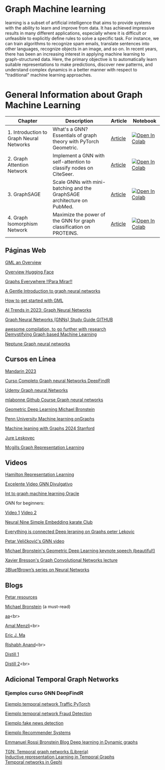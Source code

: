 # Graph Machine learning


learning is a subset of artificial intelligence that aims to provide systems with the
ability to learn and improve from data. It has achieved impressive results in many different
applications, especially where it is difficult or unfeasible to explicitly define rules to solve
a specific task. For instance, we can train algorithms to recognize spam emails, translate
sentences into other languages, recognize objects in an image, and so on.
In recent years, there has been an increasing interest in applying machine learning to
graph-structured data. Here, the primary objective is to automatically learn suitable
representations to make predictions, discover new patterns, and understand complex
dynamics in a better manner with respect to "traditional" machine learning approaches.

# General Information about Graph Machine Learning

| Chapter                               | Description                                                             | Article                                                                                     | Notebook                                                                                                                                             |
|---------------------------------------|-------------------------------------------------------------------------|---------------------------------------------------------------------------------------------|------------------------------------------------------------------------------------------------------------------------------------------------------|
| 1. Introduction to Graph Neural Networks | What's a GNN? Essentials of graph theory with PyTorch Geometric.        | [Article](https://mlabonne.github.io/blog/intrognn/)                                        | <a href="https://colab.research.google.com/drive/1ZugveUjRrbSNwUbryeKJN2wyhGFRCw0q?usp=sharing"><img src="images/colab.svg" alt="Open In Colab"></a> |
| 2. Graph Attention Network               | Implement a GNN with self-attention to classify nodes on CiteSeer.      | [Article](https://mlabonne.github.io/blog/gat/) | <a href="https://colab.research.google.com/drive/1B0vLpH_gSfrOLgsc2UZVyXrcofzA-t0L?usp=sharing"><img src="images/colab.svg" alt="Open In Colab"></a> |
| 3. GraphSAGE                             | Scale GNNs with mini-batching and the GraphSAGE architecture on PubMed. | [Article](https://mlabonne.github.io/blog/graphsage/)  | <a href="https://colab.research.google.com/drive/1udeUfWJzvMlLO7sGUDGsHo8cRPMicajl?usp=sharing"><img src="images/colab.svg" alt="Open In Colab"></a> |
| 4. Graph Isomorphism Network                             | Maximize the power of the GNN for graph classification on PROTEINS. | [Article](https://mlabonne.github.io/blog/gin/)  | <a href="https://colab.research.google.com/drive/1b6SWugNKnxsI0L9auX1zwszlXf3rRZyS?usp=sharing"><img src="images/colab.svg" alt="Open In Colab"></a> |


## Páginas Web

[GML an Overview](https://towardsdatascience.com/graph-machine-learning-an-overview-c996e53fab90)<br>

[Overview Hugging Face](https://huggingface.co/blog/intro-graphml)<br>

[Graphs Everywhere !!Para Mirar!!](https://engineering.rappi.com/graphs-everywhere-an-introduction-to-graph-ml-f0a3d5893cb8)

[A Gentle Introduction to graph neural networks](https://distill.pub/2021/gnn-intro/)<br>

[How to get started with GML](https://gordicaleksa.medium.com/how-to-get-started-with-graph-machine-learning-afa53f6f963a)<br>

[AI Trends in 2023: Graph Neural Networks](https://www.assemblyai.com/blog/ai-trends-graph-neural-networks/)

[Graph Neural Networks (GNNs) Study Guide GITHUB](https://github.com/dair-ai/GNNs-Recipe)<br>

[awesome compilation, to go further with research](https://github.com/GRAND-Lab/Awesome-Graph-Neural-Networks)<br>
[Demystifying Graph based Machine Learning](https://medium.com/mlearning-ai/demystifying-graph-based-machine-learning-ed6b6b7c4081)<br>

[Neptune Graph neural networks](https://neptune.ai/blog/graph-neural-network-and-some-of-gnn-applications)

## Cursos en Línea

[Mandarin 2023](https://www.youtube.com/playlist?list=PLH-G21fz8AE1XgwfH5YPMealh6td1LMuh)<br>


[Curso Completo  Graph neural Networks DeepFindR](https://www.youtube.com/watch?v=fOctJB4kVlM&list=PLV8yxwGOxvvoNkzPfCx2i8an--Tkt7O8Z)

[Udemy Graph neural Networks](https://www.udemy.com/course/graph-neural-network/)<br>

[mlabonne Github Course Graph neural networks](https://github.com/mlabonne/graph-neural-network-course)<br>

[Geometric Deep Learning Michael Bronstein ](https://www.youtube.com/playlist?list=PLn2-dEmQeTfSLXW8yXP4q_Ii58wFdxb3C)<br>

[Penn University Machine learning onGraphs](https://www.youtube.com/watch?v=90lWiGEHTn4&list=PL-BLJBpGQyLOBRhqEry2rsibv14hH5A2u)<br>


[Machine leaning with Graphs 2024 Stanford](https://online.stanford.edu/courses/xcs224w-machine-learning-graphs)<br>

[Jure Leskovec](https://www.youtube.com/watch?v=JAB_plj2rbA&list=PLoROMvodv4rPLKxIpqhjhPgdQy7imNkDn&index=2&t=2s)<br>

[Mcgills Graph Representation Learning](https://cs.mcgill.ca/~wlh/comp766/)<br>



## Videos


[ Hamilton Representation Learning](https://www.youtube.com/watch?v=fbRDfhNrCwo&t=2197s)<br>

[Excelente Video GNN Divulgativo](https://www.youtube.com/watch?v=GXhBEj1ZtE8)<br>

[Int to graph machine learning Oracle](https://www.youtube.com/watch?v=ZdDwN1cUEck)<br>

GNN for beginners:

[Video 1](https://www.youtube.com/watch?v=YdGN-J322y4)
[Video 2](https://www.youtube.com/watch?v=VDzrvhgyxsU&t=3145s)


[Neural Nine Simple Embedding karate Club](https://www.youtube.com/watch?v=uszt88Z-0Fc&t=22s)<br>

[Everything is connected Deep leraning on Graphs peter Lekovic](https://www.youtube.com/watch?v=5h6MbQ_65-o&t=1655s)<br>


[Petar Veličković's GNN video]( https://youtu.be/8owQBFAHw7E)<br>

[Michael Bronstein's Geometric Deep Learning keynote speech (beautiful!)](https://youtu.be/w6Pw4MOzMuo)<br>

[Xavier Bresson's Graph Convolutional Networks lecture](https://youtu.be/Iiv9R6BjxH)<br>

[3Blue1Brown’s series on Neural Networks](https://youtu.be/aircAruvnKk)<br>




## Blogs<br>

[Petar resources](https://goo.gle/3cO7gvb)<br>



[Michael Bronstein](https://towardsdatascience.com/geomet...) (a must-read)<br>

[aa](https://towardsdatascience.com/do-we-...)<br>

[Amal Menzli](https://neptune.ai/blog/graph-neural-...)<br>

[Eric J. Ma](https://ericmjl.github.io/essays-on-d... )<br>

[Rishabh Anand](https://medium.com/dair-ai/an-illustr...)<br>

[Distill 1](https://distill.pub/2021/gnn-intro/)<br>

[Distill 2](https://distill.pub/2021/understandin...)<br>


## Adicional Temporal Graph Networks

### Ejemplos curso GNN DeepFindR 

[Ejemplo temporal network Traffic PyTorch](https://www.youtube.com/watch?v=Rws9mf1aWUs&list=PLV8yxwGOxvvoNkzPfCx2i8an--Tkt7O8Z&index=19)<br>

[Ejemplo temporal network Fraud Detection](https://www.youtube.com/watch?v=MZGuz-o7Fl0&list=PLV8yxwGOxvvoNkzPfCx2i8an--Tkt7O8Z&index=20)<br>

[Ejemplo fake news detection](https://www.youtube.com/watch?v=QAIVFr24FrA&list=PLV8yxwGOxvvoNkzPfCx2i8an--Tkt7O8Z&index=21)<br>

[Ejemplo Recommender Systems](https://www.youtube.com/watch?v=NyNqzDKcKG4&list=PLV8yxwGOxvvoNkzPfCx2i8an--Tkt7O8Z&index=22)<br>


[Emmanuel Rossi Bronstein Blog Deep learning in Dynamic graphs](https://blog.twitter.com/engineering/en_us/topics/insights/2021/temporal-graph-networks)<br>

[TGN: Temporal graph networks (Libreria)](https://github.com/twitter-research/tgn)<br>
[Inductive representation Learning in Temporal Graphs](https://github.com/StatsDLMathsRecomSys/Inductive-representation-learning-on-temporal-graphs)<br>
[Temporal networks in Gephi](https://www.youtube.com/watch?v=W6RzekieOgM&list=PLwbiwzlYiabrLw9zkfs55oD8J-rp-0IUu)

